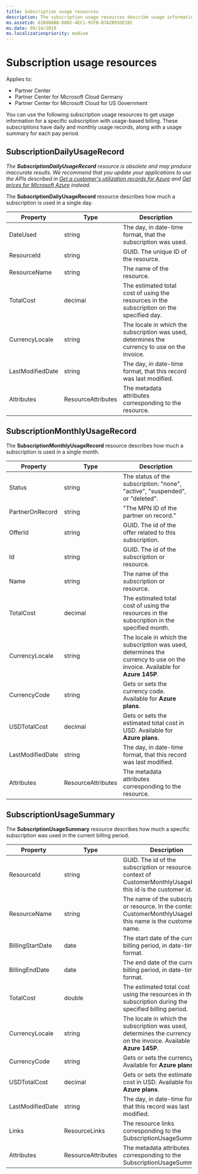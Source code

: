 ```yaml
---
title: Subscription usage resources
description: The subscription usage resources describe usage information for a specific subscription with usage-based billing. These subscriptions have daily and monthly usage records, along with a usage summary for each pay period.
ms.assetid: 61B98AB8-D802-4EC1-91FB-B7A2B95DE20C
ms.date: 09/24/2019
ms.localizationpriority: medium
---
```


# Subscription usage resources

Applies to:

- Partner Center
- Partner Center for Microsoft Cloud Germany
- Partner Center for Microsoft Cloud for US Government

You can use the following subscription usage resources to get usage information for a specific subscription with usage-based billing. These subscriptions have daily and monthly usage records, along with a usage summary for each pay period.

## SubscriptionDailyUsageRecord

*The **SubscriptionDailyUsageRecord** resource is obsolete and may produce inaccurate results. We recommend that you update your applications to use the APIs described in [Get a customer's utilization records for Azure](get-a-customer-s-utilization-record-for-azure.md) and [Get prices for Microsoft Azure](get-prices-for-microsoft-azure.md) instead.*

The **SubscriptionDailyUsageRecord** resource describes how much a subscription is used in a single day.

| Property         | Type               | Description                                                                                   |
|------------------|--------------------|-----------------------------------------------------------------------------------------------|
| DateUsed         | string             | The day, in date-time format, that the subscription was used.                                 |
| ResourceId       | string             | GUID. The unique ID of the resource.                                                          |
| ResourceName     | string             | The name of the resource.                                                                     |
| TotalCost        | decimal             | The estimated total cost of using the resources in the subscription on the specified day.     |
| CurrencyLocale   | string             | The locale in which the subscription was used, determines the currency to use on the invoice. |
| LastModifiedDate | string             | The day, in date-time format, that this record was last modified.                             |
| Attributes       | ResourceAttributes | The metadata attributes corresponding to the resource.                                        |

## SubscriptionMonthlyUsageRecord

The **SubscriptionMonthlyUsageRecord** resource describes how much a subscription is used in a single month.

| Property         | Type               | Description                                                                                   |
|------------------|--------------------|-----------------------------------------------------------------------------------------------|
| Status           | string             | The status of the subscription: "none", "active", "suspended", or "deleted".                  |
| PartnerOnRecord  | string             | "The MPN ID of the partner on record."                                                        |
| OfferId          | string             | GUID. The id of the offer related to this subscription.                                       |
| Id               | string             | GUID. The id of the subscription or resource.                                                 |
| Name             | string             | The name of the subscription or resource.                                                     |
| TotalCost        | decimal             | The estimated total cost of using the resources in the subscription in the specified month.   |
| CurrencyLocale   | string             | The locale in which the subscription was used, determines the currency to use on the invoice. Available for **Azure 145P**. |
| CurrencyCode     | string             | Gets or sets the currency code. Available for **Azure plans**.                                         |
| USDTotalCost     | decimal             | Gets or sets the estimated total cost in USD. Available for **Azure plans**.                                         |
| LastModifiedDate | string             | The day, in date-time format, that this record was last modified.                             |
| Attributes       | ResourceAttributes | The metadata attributes corresponding to the resource.                                        |

## SubscriptionUsageSummary

The **SubscriptionUsageSummary** resource describes how much a specific subscription was used in the current billing period.

| Property         | Type               | Description                                                                                                            |
|------------------|--------------------|------------------------------------------------------------------------------------------------------------------------|
| ResourceId       | string             | GUID. The id of the subscription or resource. In the context of CustomerMonthlyUsageRecord this id is the customer id. |
| ResourceName     | string             | The name of the subscription or resource. In the context of CustomerMonthlyUsageRecord this name is the customer name. |
| BillingStartDate | date               | The start date of the current billing period, in date-time format.                                                     |
| BillingEndDate   | date               | The end date of the current billing period, in date-time format.                                                       |
| TotalCost        | double             | The estimated total cost of using the resources in the subscription during the specified billing period.               |
| CurrencyLocale   | string             | The locale in which the subscription was used, determines the currency to use on the invoice. Available for **Azure 145P**. |
| CurrencyCode   | string             | Gets or sets the currency code. Available for **Azure plans**.                                         |
| USDTotalCost   | decimal             | Gets or sets the estimated total cost in USD. Available for **Azure plans**.                                         |
| LastModifiedDate | string             | The day, in date-time format, that this record was last modified.                                                      |
| Links            | ResourceLinks      | The resource links corresponding to the SubscriptionUsageSummary.                                                      |
| Attributes       | ResourceAttributes | The metadata attributes corresponding to the SubscriptionUsageSummary.                                                 |
